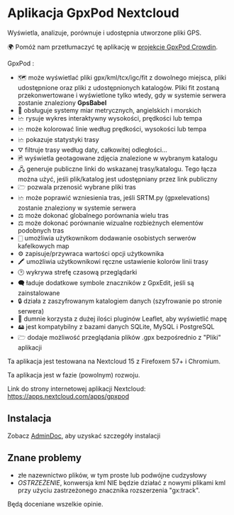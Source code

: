 # Aplikacja GpxPod Nextcloud

Wyświetla, analizuje, porównuje i udostępnia utworzone pliki GPS.

🌍 Pomóż nam przetłumaczyć tę aplikację w [projekcie GpxPod Crowdin](https://crowdin.com/project/gpxpod).

GpxPod :

* 🗺 może wyświetlać pliki gpx/kml/tcx/igc/fit z dowolnego miejsca, pliki udostępnione oraz pliki z udostępnionych katalogów. Pliki fit zostaną przekonwertowane i wyświetlone tylko wtedy, gdy w systemie serwera zostanie znaleziony **GpsBabel**
* 📏 obsługuje systemy miar metrycznych, angielskich i morskich
* 🗠 rysuje wykres interaktywny wysokości, prędkości lub tempa
* 🗠 może kolorować linie według prędkości, wysokości lub tempa
* 🗠 pokazuje statystyki trasy
* ⛛ filtruje trasy według daty, całkowitej odległości...
* 🖻 wyświetla geotagowane zdjęcia znalezione w wybranym katalogu
* 🖧 generuje publiczne linki do wskazanej trasy/katalogu. Tego łącza można użyć, jeśli plik/katalog jest udostępniany przez link publiczny
* 🗁 pozwala przenosić wybrane pliki tras
* 🗠 może poprawić wzniesienia tras, jeśli SRTM.py (gpxelevations) zostanie znaleziony w systemie serwera
* ⚖ może dokonać globalnego porównania wielu tras
* ⚖ może dokonać porównanie wizualne rozbieżnych elementów podobnych tras
* 🀆 umożliwia użytkownikom dodawanie osobistych serwerów kafelkowych map
* ⚙ zapisuje/przywraca wartości opcji użytkownika
* 🖍 umożliwia użytkownikowi ręczne ustawienie kolorów linii trasy
* 🕑 wykrywa strefę czasową przeglądarki
* 🗬 ładuje dodatkowe symbole znaczników z GpxEdit, jeśli są zainstalowane
* 🔒 działa z zaszyfrowanym katalogiem danych (szyfrowanie po stronie serwera)
* 🍂 dumnie korzysta z dużej ilości pluginów Leaflet, aby wyświetlić mapę
* 🖴 jest kompatybilny z bazami danych SQLite, MySQL i PostgreSQL
* 🗁 dodaje możliwość przeglądania plików .gpx bezpośrednio z "Pliki" aplikacji

Ta aplikacja jest testowana na Nextcloud 15 z Firefoxem 57+ i Chromium.

Ta aplikacja jest w fazie (powolnym) rozwoju.

Link do strony internetowej aplikacji Nextcloud: https://apps.nextcloud.com/apps/gpxpod

## Instalacja

Zobacz [AdminDoc](https://gitlab.com/eneiluj/gpxpod-oc/wikis/admindoc), aby uzyskać szczegóły instalacji

## Znane problemy

* złe nazewnictwo plików, w tym proste lub podwójne cudzysłowy
* *OSTRZEŻENIE*, konwersja kml NIE będzie działać z nowymi plikami kml przy użyciu zastrzeżonego znacznika rozszerzenia "gx:track".

Będą doceniane wszelkie opinie.